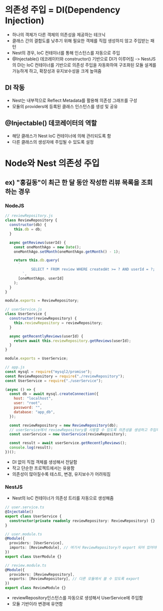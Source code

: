 # 의존성 주입 = DI(Dependency Injection)

- 하나의 객체가 다른 객체의 의존성을 제공하는 테크닉
- 클래스 간의 결합도를 낮추기 위해 필요한 객체를 직접 생성하지 않고 주입받는 패턴
- Nest의 경우, IoC 컨테이너를 통해 인스턴스를 자동으로 주입
- @Injectable() 데코레이터와 constructor() 기반으로 DI가 이루어짐
  -> NestJS의 DI는 IoC 컨테이너를 기반으로 의존성 주입을 자동화하여 구조화된 모듈 설계를 가능하게 하고, 확장성과 유지보수성을 크게 높여줌

## DI 작동

- Nest는 내부적으로 Reflect Metadata를 활용해 의존성 그래프를 구성
- 모듈의 providers에 등록된 클래스 인스턴스를 생성 및 공유

## @Injectable() 데코레이터의 역할

- 해당 클래스가 Nest IoC 컨테이너에 의해 관리되도록 함
- 다른 클래스의 생성자에 주입될 수 있도록 설정

# Node와 Nest 의존성 주입

## ex) "홍길동"이 최근 한 달 동안 작성한 리뷰 목록을 조회하는 경우

### NodeJS

```js
// reviewRepository.js
class ReviewRepository {
  constructor(db) {
    this.db = db;
  }

  async getReviews(userId) {
    const oneMonthAgo = new Date();
    oneMonthAgo.setMonth(oneMonthAgo.getMonth() - 1);

    return this.db.query(
      `
            SELECT * FROM review WHERE createdAt >= ? AND userId = ?;
        `,
      [oneMonthAgo, userId]
    );
  }
}

module.exports = ReviewRepository;
```

```js
// userService.js
class UserService {
  constructor(reviewRepository) {
    this.reviewRepository = reviewRepository;
  }

  async getRecentlyReviews(userId) {
    return await this.reviewRepository.getReviews(userId);
  }
}

module.exports = UserService;
```

```js
// app.js
const mysql = require("mysql2/promise");
const ReviewRepository = require("./reviewRepository");
const UserService = require("./userService");

(async () => {
  const db = await mysql.createConnection({
    host: "localhost",
    user: "root",
    password: "",
    database: "app_db",
  });

  const reviewRepository = new ReviewRepository(db);
  // userService에서 reviewRepository를 사용할 수 있도록 의존성을 생성하고 주입하는 부분
  const userService = new UserService(reviewRepository);

  const result = await userService.getRecentlyReviews();
  console.log(result);
})();
```

- DI 없이 직접 객체를 생성해서 전달함
- 작고 단순한 프로젝트에서는 유용함
- 의존성이 많아질수록 테스트, 변경, 유지보수가 어려워짐

### NestJS

- Nest의 IoC 컨테이너가 의존성 트리를 자동으로 생성해줌

```ts
// user.service.ts
@Injectable()
export class UserService {
  constructor(private readonly reviewRepository: ReviewRepository) {}
}
```

```ts
// user.module.ts
@Module({
  providers: [UserService],
  imports: [ReviewModule], // 여기서 ReviewRepository가 export 되어 있어야 함
})
export class UserModule {}
```

```ts
// review.module.ts
@Module({
  providers: [ReviewRepository],
  exports: [ReviewRepository], // 다른 모듈에서 쓸 수 있도록 export
})
export class ReviewModule {}
```

- reviewRepository인스턴스를 자동으로 생성해서 UserService에 주입함
- 모듈 기반이라 변경에 유연함
